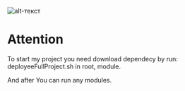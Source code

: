 ![alt-текст](https://github.com/drnserhio/test/blob/master/pngwing.com%20(5).png "Текст заголовка логотипа 1")
# Attention

To start my project you need download dependecy by run: deployeeFullProject.sh in root, module.

And after You can run any modules.


